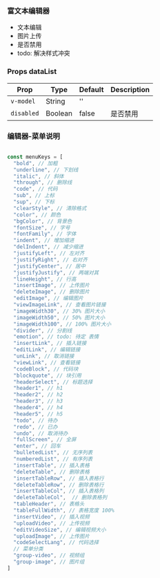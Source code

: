 ### 富文本编辑器
* 文本编辑
* 图片上传 
* 是否禁用
* todo: 解决样式冲突

### Props dataList
| Prop      | Type    | Default | Description   |
| --------- | ------- | ------- | ------------- |
| `v-model` | String |   ''   |   |
| `disabled` | Boolean |   false   |  是否禁用  |


### 编辑器-菜单说明
```js

const menuKeys = [
  "bold", // 加粗
  "underline", // 下划线
  "italic", // 斜体
  "through", // 删除线
  "code", // 代码
  "sub", // 上标
  "sup", // 下标
  "clearStyle", // 清除格式
  "color", // 颜色
  "bgColor", // 背景色
  "fontSize", // 字号
  "fontFamily", // 字体
  "indent", // 增加缩进
  "delIndent", // 减少缩进
  "justifyLeft", // 左对齐
  "justifyRight", // 右对齐
  "justifyCenter", // 居中
  "justifyJustify", // 两端对其
  "lineHeight", // 行高
  "insertImage", // 上传图片
  "deleteImage", // 删除图片
  "editImage", // 编辑图片
  "viewImageLink", // 查看图片链接
  "imageWidth30", // 30% 图片大小
  "imageWidth50", // 50% 图片大小
  "imageWidth100", // 100% 图片大小
  "divider", // 分割线
  "emotion", // todo: 待定 表情
  "insertLink", // 插入链接
  "editLink", // 编辑链接
  "unLink", // 取消链接
  "viewLink", // 查看链接
  "codeBlock", // 代码块
  "blockquote", // 块引用
  "headerSelect", // 标题选择
  "header1", // h1
  "header2", // h2
  "header3", // h3
  "header4", // h4
  "header5", // h5
  "todo", // 待办
  "redo", // 已办
  "undo", // 取消待办
  "fullScreen", // 全屏
  "enter", // 回车
  "bulletedList", // 无序列表
  "numberedList", // 有序列表
  "insertTable", // 插入表格
  "deleteTable", // 删除表格
  "insertTableRow", // 插入表格行
  "deleteTableRow", // 删除表格行
  "insertTableCol", // 插入表格列
  "deleteTableCol",  // 删除表格列
  "tableHeader", // 表格头
  "tableFullWidth", // 表格宽度 100%
  "insertVideo", // 插入视频
  "uploadVideo", // 上传视频
  "editVideoSize", // 编辑视频大小
  "uploadImage", // 上传图片
  "codeSelectLang", // 代码选择
  // 菜单分类  
  "group-video", // 视频组
  "group-image", // 图片组
]
```